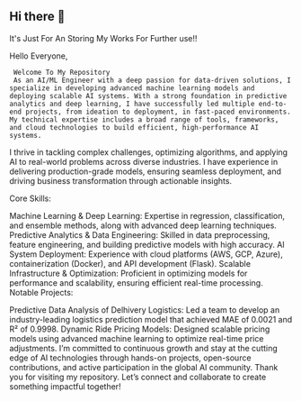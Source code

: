 ## Hi there 👋

<!--
**abhinandan6123/abhinandan6123** is a ✨ _special_ ✨ repository because its `README.md` (this file) appears on your GitHub profile.



- ⚡ Fun fact: ...
--> It's Just For An Storing My Works For Further use!! 
Hello Everyone, 

     Welcome To My Repository 
     As an AI/ML Engineer with a deep passion for data-driven solutions, I specialize in developing advanced machine learning models and deploying scalable AI systems. With a strong foundation in predictive analytics and deep learning, I have successfully led multiple end-to-end projects, from ideation to deployment, in fast-paced environments. My technical expertise includes a broad range of tools, frameworks, and cloud technologies to build efficient, high-performance AI systems.

I thrive in tackling complex challenges, optimizing algorithms, and applying AI to real-world problems across diverse industries. I have experience in delivering production-grade models, ensuring seamless deployment, and driving business transformation through actionable insights.

Core Skills:

Machine Learning & Deep Learning: Expertise in regression, classification, and ensemble methods, along with advanced deep learning techniques.
Predictive Analytics & Data Engineering: Skilled in data preprocessing, feature engineering, and building predictive models with high accuracy.
AI System Deployment: Experience with cloud platforms (AWS, GCP, Azure), containerization (Docker), and API development (Flask).
Scalable Infrastructure & Optimization: Proficient in optimizing models for performance and scalability, ensuring efficient real-time processing.
Notable Projects:

Predictive Data Analysis of Delhivery Logistics: Led a team to develop an industry-leading logistics prediction model that achieved MAE of 0.0021 and R² of 0.9998.
Dynamic Ride Pricing Models: Designed scalable pricing models using advanced machine learning to optimize real-time price adjustments.
I’m committed to continuous growth and stay at the cutting edge of AI technologies through hands-on projects, open-source contributions, and active participation in the global AI community.
Thank you for visiting my repository. Let’s connect and collaborate to create something impactful together!









